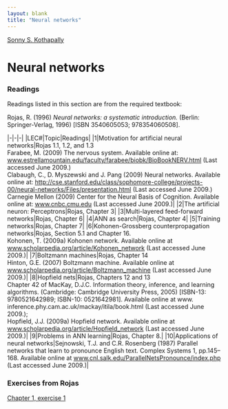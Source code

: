 ```yaml
---
layout: blank
title: "Neural networks"
---
```

[Sonny S. Kothapally](/)

# Neural networks

### Readings

Readings listed in this section are from the required textbook:

Rojas, R. (1996) *Neural networks: a systematic introduction.* (Berlin: Springer-Verlag, 1996) [ISBN 3540605053; 978354060508].

|-|-|-|
|LEC#|Topic|Readings|
|1|Motivation for artificial neural networks|Rojas 1.1, 1.2, and 1.3<br/>Farabee, M. (2009) The nervous system. Available online at: www.estrellamountain.edu/faculty/farabee/biobk/BioBookNERV.html (Last accessed June 2009.)<br/>Clabaugh, C., D. Myszewski and J. Pang (2009) Neural networks. Available online at: http://cse.stanford.edu/class/sophomore-college/projects-00/neural-networks/Files/presentation.html (Last accessed June 2009.)<br/>Carnegie Mellon (2009) Center for the Neural Basis of Cognition. Available online at: www.cnbc.cmu.edu (Last accessed June 2009.)|
|2|The artificial neuron: Perceptrons|Rojas, Chapter 3|
|3|Multi-layered feed-forward networks|Rojas, Chapter 6|
|4|ANN as search|Rojas, Chapter 4|
|5|Training networks|Rojas, Chapter 7|
|6|Kohonen-Grossberg counterpropagation networks|Rojas, Section 5.1 and Chapter 16.<br/>Kohonen, T. (2009a) Kohonen network. Available online at www.scholarpedia.org/article/Kohonen_network (Last accessed June 2009.)|
|7|Boltzmann machines|Rojas, Chapter 14<br/>Hinton, G.E. (2007) Boltzmann machine. Available online at www.scholarpedia.org/article/Boltzmann_machine (Last accessed June 2009.)|
|8|Hopfield nets|Rojas, Chapters 12 and 13<br/>Chapter 42 of MacKay, D.J.C. Information theory, inference, and learning algorithms. (Cambridge: Cambridge University Press, 2005) [ISBN-13: 9780521642989; ISBN-10: 0521642981]. Available online at www. inference.phy.cam.ac.uk/mackay/itila/book.html (Last accessed June 2009.);<br/>Hopfield, J.J. (2009a) Hopfield network. Available online at www.scholarpedia.org/article/Hopfield_network (Last accessed June 2009.)|
|9|Problems in ANN learning|Rojas, Chapter 8.|
|10|Applications of neural networks|Sejnowski, T.J. and C.R. Rosenberg (1987) Parallel networks that learn to pronounce English text. Complex Systems 1, pp.145–168. Available online at www.cnl.salk.edu/ParallelNetsPronounce/index.php (Last accessed June 2009.)|

### Exercises from Rojas

[Chapter 1, exercise 1](/csp/nn/r-c01e01)
